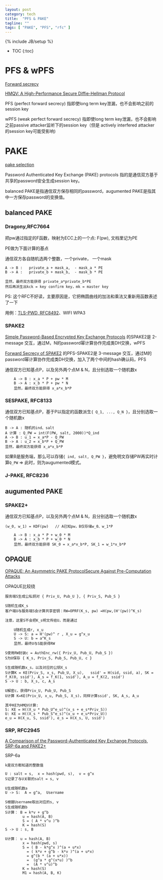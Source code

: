 ```yaml
---
layout: post
category: tech
title:  "PFS & PAKE"
tagline: ""
tags: [ "PAKE", "PFS", "rfc" ] 
---
```

{% include JB/setup %}

* TOC
{:toc}

# PFS & wPFS 

[Forward secrecy](https://en.wikipedia.org/wiki/Forward_secrecy)

[HMQV: A High-Performance Secure Diffie-Hellman Protocol](https://eprint.iacr.org/2005/176.pdf)

PFS (perfect forward secrecy) 指即使long term key泄漏，也不会影响之前的session key

wPFS (weak perfect forward secrecy) 指即使long term key泄漏，也不会影响之前passive attacker监听下的session key（但是 actively interfered attacker的session key可能受影响)

# PAKE

[pake selection](https://www.ietf.org/proceedings/104/slides/slides-104-cfrg-pake-selection-01.pdf)

Password Authenticated Key Exchange (PAKE) protocols 指的是通信双方基于共享的password安全生成session key。

balanced PAKE是指通信双方保存相同的password，augumented PAKE是指其中一方保存password的变换值。

## balanced PAKE

### Dragony,RFC7664

把pw通过指定的F函数，映射为ECC上的一个点: F(pw), 文档里记为PE

PE做为下面计算的基点

通信双方各自随机选两个整数，一个private， 一个mask

    A -> B :   private_a + mask_a,  - mask_a * PE
    B -> A :   private_b + mask_b,  - mask_b * PE

    显然，最终双方能获得 private_a*private_b*PE
    然后再派生出kck = key confirm key，mk = master key

PS: 这个RFC不好读，主要原因是，它把椭圆曲线的加法和乘法又重新用函数表述了一下

用例：[TLS-PWD, RFC8492](https://tools.ietf.org/html/rfc8492)、WIFI WPA3

### SPAKE2

[Simple Password-Based Encrypted Key Exchange Protocols](https://www.di.ens.fr/david.pointcheval/Documents/Papers/2005_rsa.pdf)
的SPAKE2是 2-message 交互，通过M，N的password幂计算协作完成类DH交换，wPFS 

[Forward Secrecy of SPAKE2](https://eprint.iacr.org/2019/351.pdf)
的PFS-SPAKE2是 3-message 交互，通过M的password幂计算协作完成类DH交换，加入了两个中间的hash确认码，PFS

通信双方已知基点P，以及另外两个点M & N，且分别选取一个随机数x
    
        A -> B : x_a * P + pw * M
        B -> A : x_b * P + pw * N
        显然，最终双方能获得 x_a*x_b*P

### SESPAKE, RFC8133

通信双方已知基点P，基于P以指定的函数派生`{ Q_1, ..., Q_N }`，且分别选取一个随机数x

    B -> A : 随机的ind、salt
    A 计算 : Q_PW = int(F(PW, salt, 2000))*Q_ind
    A -> B : u_1 = x_a*P - Q_PW
    B -> A : u_2 = x_b*P + Q_PW
    显然，最终双方能获得 x_a*x_b*P

如果B是服务端，那么可以存储`{ ind, salt, Q_PW }`，避免明文存储PW再实时计算`Q_PW` => 此时，则为augumented模式。

### J-PAKE, RFC8236

## augumented PAKE

### SPAKE2+

通信双方已知基点P，以及另外两个点M & N，且分别选取一个随机数x

    (w_0, w_1) = KDF(pw)   // A已知pw，B仅存储w_0、w_1*P

        A -> B : x_a * P + w_0 * M
        B -> A : x_b * P + w_0 * N
        显然，最终双方能获得 SK_0 = x_a*x_b*P, SK_1 = w_1*x_b*P

## OPAQUE

[OPAQUE: An Asymmetric PAKE ProtocolSecure Against Pre-Computation Attacks](https://eprint.iacr.org/2018/163.pdf)

OPAQUE比较绕

    服务端S生成公私钥对 { Priv_U, Pub_U }, { Priv_S, Pub_S }

    S随机生成K_s
    客户端U与服务端S会计算共享密钥：RW=OPRF(K_s, pw) =H(pw,(H'(pw))^K_s)

    注意，这里S不会把K_s明文传给U，而是通过 

        U随机生成r, x_u
        U -> S: a = H'(pw)^ r , X_u = g^x_u
        S -> U: b = a^K_s
        显然，最终U与S能获得RW

    S使用RW封装c = AuthEnc_rw({ Priv_U, Pub_U, Pub_S })
    S为U保存 { K_s, Priv_S, Pub_S, Pub_U, c }

    S生成随机数x_s，以及对应的公钥X_s
    S计算K = KE(Priv_S, x_s, Pub_U, X_u),   ssid' = H(sid, ssid, a), SK = f_K(0, ssid'), A_s = f_K(1, ssid'), A_u = f_K(2, ssid')
    S -> U : b, X_s, c, A_s
    
    U解密c，获得Priv_U, Pub_U, Pub_S
    U计算 K=KE(Priv_U, x_u, Pub_S, X_s)，同样计算ssid', SK, A_s, A_u

    其中KE为HMQV计算:
    S: KE = H((X_u * Pub_U^e_u)^(x_s + e_s*Priv_S))
    U: KE = H((X_s * Pub_S^e_s)^(x_u + e_u*Priv_U))
    e_u = H(X_u, S, ssid'), e_s = H(X_s, U, ssid')

### SRP, RFC2945

[A Comparison of the Password-Authenticated Key Exchange Protocols, SRP-6a and PAKE2+](http://www.diva-portal.org/smash/get/diva2:1354154/FULLTEXT01.pdf)

SRP-6a

    k是双方都知道的整数值
    
    U : salt = s,  x = hash(pwd, s),  v = g^x
    S记录了与U关联的salt = s, v

    U生成随机数a
    U -> S:  A = g^a,  Username
    
    S根据Username取出对应的s, v
    S生成随机数b
    S计算： B = k*v + g^b
            u = hash(A, B)
            S = ( A * v^u )^b
            K = hash(S)
    S -> U : s, B

    U计算： u = hash(A, B)
            x = hash(pwd, s)
            S = ( B - k*g^x )^(a + u*x)
              = ( k*v + g^b - k*v )^(a + u*x)
              = g^(b * (a + u*x))
              =  (g^a * g^(x*u) )^b
              =  (A * v^u)^b
            K = hash(S)
            M1 = hash(A, B, K)
            

